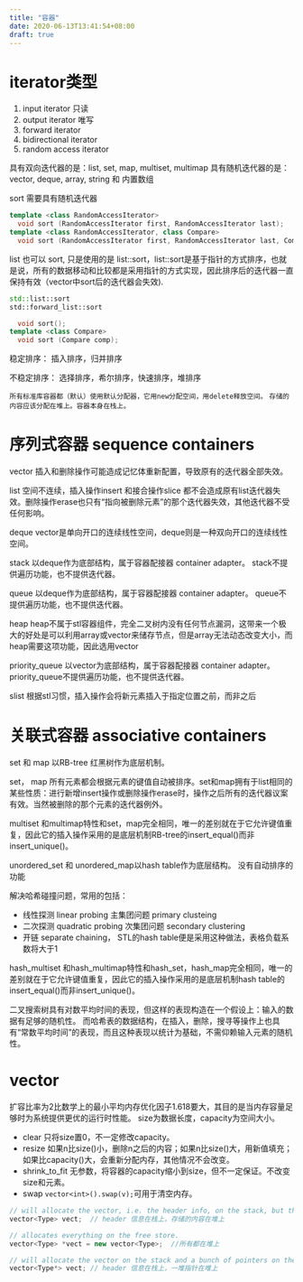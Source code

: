 ```yaml
---
title: "容器"
date: 2020-06-13T13:41:54+08:00
draft: true
---
```


# iterator类型
1. input iterator 只读
2. output iterator 唯写
3. forward iterator 
4. bidirectional iterator
5. random access iterator

具有双向迭代器的是：list, set, map, multiset, multimap
具有随机迭代器的是：vector, deque, array, string 和 内置数组

sort 需要具有随机迭代器
```c++
template <class RandomAccessIterator>
  void sort (RandomAccessIterator first, RandomAccessIterator last);
template <class RandomAccessIterator, class Compare>
  void sort (RandomAccessIterator first, RandomAccessIterator last, Compare comp);
```



list 也可以 sort, 只是使用的是 list::sort，list::sort是基于指针的方式排序，也就是说，所有的数据移动和比较都是采用指针的方式实现，因此排序后的迭代器一直保持有效（vector中sort后的迭代器会失效).
```c++
std::list::sort
std::forward_list::sort

  void sort();
template <class Compare>
  void sort (Compare comp);
```



稳定排序：
插入排序，归并排序

不稳定排序：
选择排序，希尔排序，快速排序，堆排序

`所有标准库容器都（默认）使用默认分配器，它用new分配空间，用delete释放空间。` `存储的内容应该分配在堆上。容器本身在栈上。`


# 序列式容器 sequence containers
vector
插入和删除操作可能造成记忆体重新配置，导致原有的迭代器全部失效。

list
空间不连续，插入操作insert 和接合操作slice 都不会造成原有list迭代器失效。删除操作erase也只有“指向被删除元素”的那个迭代器失效，其他迭代器不受任何影响。

deque
vector是单向开口的连续线性空间，deque则是一种双向开口的连续线性空间。

stack
以deque作为底部结构，属于容器配接器 container adapter。 stack不提供遍历功能，也不提供迭代器。

queue
以deque作为底部结构，属于容器配接器 container adapter。 queue不提供遍历功能，也不提供迭代器。

heap
heap不属于stl容器组件，完全二叉树内没有任何节点漏洞，这带来一个极大的好处是可以利用array或vector来储存节点，但是array无法动态改变大小，而heap需要这项功能，因此选用vector

priority_queue
以vector为底部结构，属于容器配接器 container adapter。priority_queue不提供遍历功能，也不提供迭代器。

slist
根据stl习惯，插入操作会将新元素插入于指定位置之前，而非之后

# 关联式容器 associative containers

set 和 map 以RB-tree 红黑树作为底层机制。

set， map
所有元素都会根据元素的键值自动被排序。set和map拥有于list相同的某些性质：进行新增insert操作或删除操作erase时，操作之后所有的迭代器议案有效。当然被删除的那个元素的迭代器例外。

multiset 和multimap特性和set，map完全相同，唯一的差别就在于它允许键值重复，因此它的插入操作采用的是底层机制RB-tree的insert_equal()而非insert_unique()。


unordered_set 和 unordered_map以hash table作为底层结构。
没有自动排序的功能

解决哈希碰撞问题，常用的包括：
- 线性探测 linear probing   主集团问题 primary clusteing
- 二次探测 quadratic probing 次集团问题 secondary clustering
- 开链 separate chaining， STL的hash table便是采用这种做法，表格负载系数将大于1

hash_multiset 和hash_multimap特性和hash_set，hash_map完全相同，唯一的差别就在于它允许键值重复，因此它的插入操作采用的是底层机制hash table的insert_equal()而非insert_unique()。

二叉搜索树具有对数平均时间的表现，但这样的表现构造在一个假设上：输入的数据有足够的随机性。
而哈希表的数据结构，在插入，删除，搜寻等操作上也具有“常数平均时间”的表现，而且这种表现以统计为基础，不需仰赖输入元素的随机性。

# vector

扩容比率为2比数学上的最小平均内存优化因子1.618要大，其目的是当内存容量足够时为系统提供更优的运行时性能。
size为数据长度，capacity为空间大小。

- clear
  只将size置0，不一定修改capacity。
- resize
  如果n比size()小，删除n之后的内容；如果n比size()大，用新值填充；如果比capacity()大，会重新分配内存，其他情况不会改变。
- shrink_to_fit
  无参数，将容器的capacity缩小到size，但不一定保证。不改变size和元素。
- swap
  `vector<int>().swap(v);`可用于清空内存。

```c++
// will allocate the vector, i.e. the header info, on the stack, but the elements on the free store ("heap").
vector<Type> vect;  // header 信息在栈上，存储的内容在堆上

// allocates everything on the free store.
vector<Type> *vect = new vector<Type>;  //所有都在堆上

// will allocate the vector on the stack and a bunch of pointers on the free store
vector<Type*> vect; // header 信息在栈上，一堆指针在堆上
```
